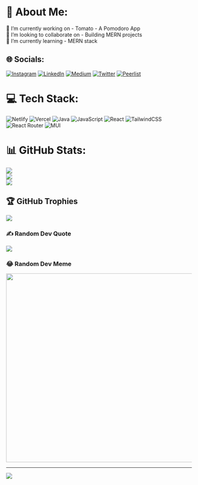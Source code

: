 # 💫 About Me:
🔭 I’m currently working on - Tomato - A Pomodoro App<br>👯 I’m looking to collaborate on - Building MERN projects<br>🌱 I’m currently learning - MERN stack


## 🌐 Socials:
[![Instagram](https://img.shields.io/badge/Instagram-%23E4405F.svg?logo=Instagram&logoColor=white)](https://instagram.com/maruthi_pothuganti) [![LinkedIn](https://img.shields.io/badge/LinkedIn-%230077B5.svg?logo=linkedin&logoColor=white)](https://linkedin.com/in/maruthipothuganti) [![Medium](https://img.shields.io/badge/Medium-12100E?logo=medium&logoColor=white)](https://medium.com/@@maruthipothuganti) [![Twitter](https://img.shields.io/badge/Twitter-%231DA1F2.svg?logo=Twitter&logoColor=white)](https://twitter.com/maruthithedev) [![Peerlist](https://peerlist-readme-badge.herokuapp.com/api/maruthi?style=social)](https://peerlist.io/maruthi)

# 💻 Tech Stack:
![Netlify](https://img.shields.io/badge/netlify-%23000000.svg?style=plastic&logo=netlify&logoColor=#00C7B7) ![Vercel](https://img.shields.io/badge/vercel-%23000000.svg?style=plastic&logo=vercel&logoColor=white) ![Java](https://img.shields.io/badge/java-%23ED8B00.svg?style=plastic&logo=java&logoColor=white) ![JavaScript](https://img.shields.io/badge/javascript-%23323330.svg?style=plastic&logo=javascript&logoColor=%23F7DF1E) ![React](https://img.shields.io/badge/react-%2320232a.svg?style=plastic&logo=react&logoColor=%2361DAFB) ![TailwindCSS](https://img.shields.io/badge/tailwindcss-%2338B2AC.svg?style=plastic&logo=tailwind-css&logoColor=white) ![React Router](https://img.shields.io/badge/React_Router-CA4245?style=plastic&logo=react-router&logoColor=white) ![MUI](https://img.shields.io/badge/MUI-%230081CB.svg?style=plastic&logo=material-ui&logoColor=white)
# 📊 GitHub Stats:
![](https://github-readme-stats.vercel.app/api?username=MaruthiPothuganti&theme=radical&hide_border=false&include_all_commits=true&count_private=true)<br/>
![](https://github-readme-streak-stats.herokuapp.com/?user=MaruthiPothuganti&theme=radical&hide_border=false)<br/>
![](https://github-readme-stats.vercel.app/api/top-langs/?username=MaruthiPothuganti&theme=radical&hide_border=false&include_all_commits=true&count_private=true&layout=compact)

## 🏆 GitHub Trophies
![](https://github-profile-trophy.vercel.app/?username=MaruthiPothuganti&theme=radical&no-frame=false&no-bg=true&margin-w=4)

### ✍️ Random Dev Quote
![](https://quotes-github-readme.vercel.app/api?type=horizontal&theme=radical)

### 😂 Random Dev Meme
<img src="https://random-memer.herokuapp.com/" width="512px"/>

---
[![](https://visitcount.itsvg.in/api?id=MaruthiPothuganti&icon=0&color=2)](https://visitcount.itsvg.in)



